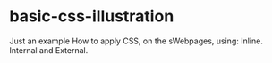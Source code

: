 # basic-css-illustration
Just an example How to apply CSS,  on the sWebpages, using: Inline. Internal and External.

